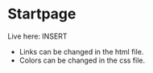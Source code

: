 # Startpage

Live here: INSERT

- Links can be changed in the html file.
- Colors can be changed in the css file.
